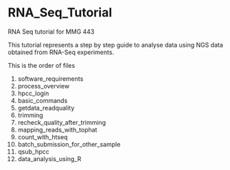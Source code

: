 # RNA_Seq_Tutorial
RNA Seq tutorial for MMG 443

This tutorial represents a step by step guide to analyse data using
NGS data obtained from RNA-Seq experiments. 

This is the order of files 

1) software_requirements
2) process_overview
3) hpcc_login
4) basic_commands
5) getdata_readquality
6) trimming
7) recheck_quality_after_trimming
8) mapping_reads_with_tophat
9) count_with_htseq
10) batch_submission_for_other_sample
11) qsub_hpcc
12) data_analysis_using_R
